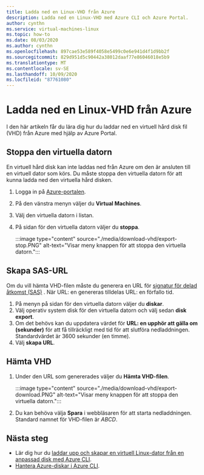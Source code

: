 ```yaml
---
title: Ladda ned en Linux-VHD från Azure
description: Ladda ned en Linux-VHD med Azure CLI och Azure Portal.
author: cynthn
ms.service: virtual-machines-linux
ms.topic: how-to
ms.date: 08/03/2020
ms.author: cynthn
ms.openlocfilehash: 897cae53e589f4058e5499c0e6e941d4f1d9bb2f
ms.sourcegitcommit: 829d951d5c90442a38012daaf77e86046018e5b9
ms.translationtype: MT
ms.contentlocale: sv-SE
ms.lasthandoff: 10/09/2020
ms.locfileid: "87761080"
---
```

# <a name="download-a-linux-vhd-from-azure"></a>Ladda ned en Linux-VHD från Azure

I den här artikeln får du lära dig hur du laddar ned en virtuell hård disk fil (VHD) från Azure med hjälp av Azure Portal. 

## <a name="stop-the-vm"></a>Stoppa den virtuella datorn

En virtuell hård disk kan inte laddas ned från Azure om den är ansluten till en virtuell dator som körs. Du måste stoppa den virtuella datorn för att kunna ladda ned den virtuella hård disken. 

1.  Logga in på [Azure-portalen](https://portal.azure.com/).
2.  På den vänstra menyn väljer du **Virtual Machines**.
3.  Välj den virtuella datorn i listan.
4.  På sidan för den virtuella datorn väljer du **stoppa**.

    :::image type="content" source="./media/download-vhd/export-stop.PNG" alt-text="Visar meny knappen för att stoppa den virtuella datorn.":::

## <a name="generate-sas-url"></a>Skapa SAS-URL

Om du vill hämta VHD-filen måste du generera en URL för [signatur för delad åtkomst (SAS)](../../storage/common/storage-sas-overview.md?toc=/azure/virtual-machines/windows/toc.json) . När URL: en genereras tilldelas URL: en förfallo tid.

1. På menyn på sidan för den virtuella datorn väljer du **diskar**.
2. Välj operativ system disk för den virtuella datorn och välj sedan **disk export**.
1. Om det behövs kan du uppdatera värdet för **URL: en upphör att gälla om (sekunder)** för att få tillräckligt med tid för att slutföra nedladdningen. Standardvärdet är 3600 sekunder (en timme).
3. Välj **skapa URL**.
 
      
## <a name="download-vhd"></a>Hämta VHD

1.  Under den URL som genererades väljer du **Hämta VHD-filen**.

    :::image type="content" source="./media/download-vhd/export-download.PNG" alt-text="Visar meny knappen för att stoppa den virtuella datorn.":::

2.  Du kan behöva välja **Spara** i webbläsaren för att starta nedladdningen. Standard namnet för VHD-filen är *ABCD*.

## <a name="next-steps"></a>Nästa steg

- Lär dig hur du [laddar upp och skapar en virtuell Linux-dator från en anpassad disk med Azure CLI](upload-vhd.md?toc=%2fazure%2fvirtual-machines%2flinux%2ftoc.json). 
- [Hantera Azure-diskar i Azure CLI](tutorial-manage-disks.md?toc=%2fazure%2fvirtual-machines%2flinux%2ftoc.json).
